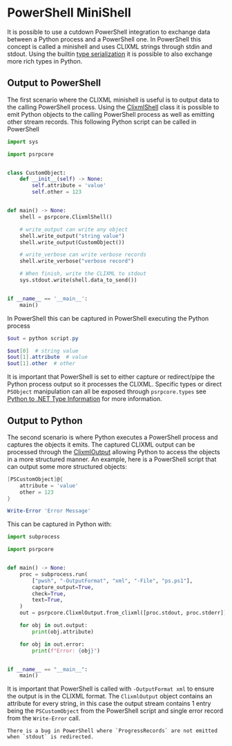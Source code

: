 # PowerShell MiniShell

It is possible to use a cutdown PowerShell integration to exchange data between a Python process and a PowerShell one.
In PowerShell this concept is called a minishell and uses CLIXML strings through stdin and stdout.
Using the builtin [type serialization](./types.md) it is possible to also exchange more rich types in Python.

## Output to PowerShell

The first scenario where the CLIXML minishell is useful is to output data to the calling PowerShell process.
Using the [ClixmlShell](psrpcore.ClixmlShell) class it is possible to emit Python objects to the calling PowerShell process as well as emitting other stream records.
This following Python script can be called in PowerShell

```python
import sys

import psrpcore


class CustomObject:
    def __init__(self) -> None:
        self.attribute = 'value'
        self.other = 123


def main() -> None:
    shell = psrpcore.ClixmlShell()

    # write_output can write any object
    shell.write_output("string value")
    shell.write_output(CustomObject())

    # write_verbose can write verbose records
    shell.write_verbose("verbose record")

    # When finish, write the CLIXML to stdout
    sys.stdout.write(shell.data_to_send())


if __name__ == '__main__':
    main()
```

In PowerShell this can be captured in PowerShell executing the Python process

```powershell
$out = python script.py

$out[0]  # string value
$out[1].attribute  # value
$out[1].other  # other
```

It is important that PowerShell is set to either capture or redirect/pipe the Python process output so it processes the CLIXML.
Specific types or direct `PSObject` manipulation can all be exposed through `psrpcore.types` see [Python to .NET Type Information](./types.md) for more information.

## Output to Python

The second scenario is where Python executes a PowerShell process and captures the objects it emits.
The captured CLIXML output can be processed through the [ClixmlOutput](psrpcore.ClixmlOutput) allowing Python to access the objects in a more structured manner.
An example, here is a PowerShell script that can output some more structured objects:

```powershell
[PSCustomObject]@{
    attribute = 'value'
    other = 123
}

Write-Error 'Error Message'
```

This can be captured in Python with:

```python
import subprocess

import psrpcore


def main() -> None:
    proc = subprocess.run(
        ["pwsh", "-OutputFormat", "xml", "-File", "ps.ps1"],
        capture_output=True,
        check=True,
        text=True,
    )
    out = psrpcore.ClixmlOutput.from_clixml([proc.stdout, proc.stderr])

    for obj in out.output:
        print(obj.attribute)

    for obj in out.error:
        print(f"Error: {obj}")


if __name__ == "__main__":
    main()
```

It is important that PowerShell is called with `-OutputFormat xml` to ensure the output is in the CLIXML format.
The `ClixmlOutput` object contains an attribute for every string, in this case the output stream contains 1 entry being the `PSCustomObject` from the PowerShell script and single error record from the `Write-Error` call.

```{note}
There is a bug in PowerShell where `ProgressRecords` are not emitted when `stdout` is redirected.
```
